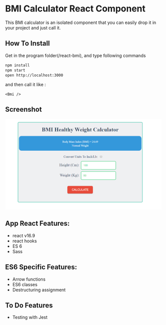 # BMI Calculator React Component 
This BMI calculator is an isolated component that you can easily drop it in your project and just call it.

## How To Install
Get in the program folder(/react-bmi), and type following commands

```
npm install
npm start
open http://localhost:3000
```
and then call it like :

```
<Bmi />
```
## Screenshot
![screenshot](https://github.com/mehrdad-safari/react-bmi/blob/master/public/screenshot.PNG)

## App React Features:
* react v16.9
* react hooks
* ES 6
* Sass


## ES6 Specific Features:

* Arrow functions
* ES6 classes
* Destructuring assignment
 

##  To Do Features
* Testing with Jest


